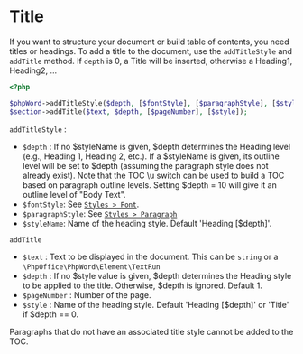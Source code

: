 # Title

If you want to structure your document or build table of contents, you need titles or headings.
To add a title to the document, use the ``addTitleStyle`` and ``addTitle`` method.
If `depth` is 0, a Title will be inserted, otherwise a Heading1, Heading2, ...

``` php
<?php

$phpWord->addTitleStyle($depth, [$fontStyle], [$paragraphStyle], [$styleName]);
$section->addTitle($text, $depth, [$pageNumber], [$style]);
```

`addTitleStyle` :
- ``$depth`` : If no $styleName is given, $depth determines the Heading level (e.g., Heading 1, Heading 2, etc.). If a $styleName is given, its outline level will be set to $depth (assuming the paragraph style does not already exist). Note that the TOC \u switch can be used to build a TOC based on paragraph outline levels. Setting $depth = 10 will give it an outline level of "Body Text".
- ``$fontStyle``: See [`Styles > Font`](../styles/font.md).
- ``$paragraphStyle``: See [`Styles > Paragraph`](../styles/paragraph.md)
- ``$styleName``: Name of the heading style. Default 'Heading [$depth]'.

`addTitle`
- ``$text`` : Text to be displayed in the document. This can be `string` or a `\PhpOffice\PhpWord\Element\TextRun`
- ``$depth`` : If no $style value is given, $depth determines the Heading style to be applied to the title. Otherwise, $depth is ignored. Default 1.
- ``$pageNumber`` : Number of the page.
- ``$style`` : Name of the heading style. Default 'Heading [$depth]' or 'Title' if $depth == 0.

Paragraphs that do not have an associated title style cannot be added to the TOC.